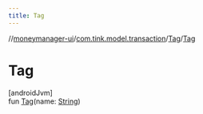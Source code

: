 ```yaml
---
title: Tag
---
```

//[moneymanager-ui](../../../index.html)/[com.tink.model.transaction](../index.html)/[Tag](index.html)/[Tag](-tag.html)



# Tag



[androidJvm]\
fun [Tag](-tag.html)(name: [String](https://kotlinlang.org/api/latest/jvm/stdlib/kotlin/-string/index.html))




